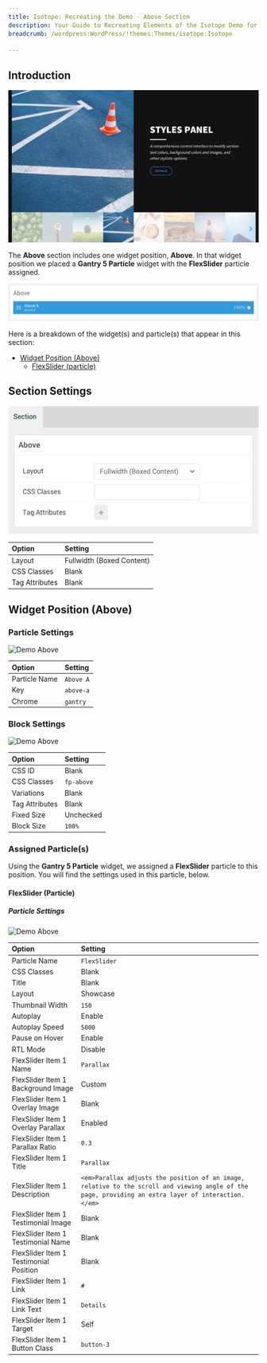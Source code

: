 ```yaml
---
title: Isotope: Recreating the Demo - Above Section
description: Your Guide to Recreating Elements of the Isotope Demo for WordPress
breadcrumb: /wordpress:WordPress/!themes:Themes/isotope:Isotope

---
```


## Introduction

![](assets/demo_4.jpeg)

The **Above** section includes one widget position, **Above**. In that widget position we placed a **Gantry 5 Particle** widget with the **FlexSlider** particle assigned.

![](assets/home_above.jpeg)

Here is a breakdown of the widget(s) and particle(s) that appear in this section:

* [Widget Position (Above)](#widget-position-(above))
	* [FlexSlider (particle)](#flexslider-(particle))

## Section Settings

![](assets/demo_above_settings.jpeg)

| Option           | Setting                   |
| :--------------- | :----------               |
| Layout           | Fullwidth (Boxed Content) |
| CSS Classes      | Blank                     |
| Tag Attributes   | Blank                     |

## Widget Position (Above)

### Particle Settings

![Demo Above](demo_above_1.jpeg)

| Option        | Setting   |
| :-----        | :-----    |
| Particle Name | `Above A` |
| Key           | `above-a` |
| Chrome        | `gantry`  |

### Block Settings

![Demo Above](demo_above_2.jpeg)

| Option         | Setting    |
| :-----         | :-----     |
| CSS ID         | Blank      |
| CSS Classes    | `fp-above` |
| Variations     | Blank      |
| Tag Attributes | Blank      |
| Fixed Size     | Unchecked  |
| Block Size     | `100%`     |

### Assigned Particle(s)

Using the **Gantry 5 Particle** widget, we assigned a **FlexSlider** particle to this position. You will find the settings used in this particle, below.

#### FlexSlider (Particle)

##### Particle Settings

![Demo Above](demo_above_3.jpeg)

| Option                                 | Setting                                                                                                                                              |
| :-----                                 | :-----                                                                                                                                               |
| Particle Name                          | `FlexSlider`                                                                                                                                         |
| CSS Classes                            | Blank                                                                                                                                                |
| Title                                  | Blank                                                                                                                                                |
| Layout                                 | Showcase                                                                                                                                             |
| Thumbnail Width                        | `150`                                                                                                                                                |
| Autoplay                               | Enable                                                                                                                                               |
| Autoplay Speed                         | `5000`                                                                                                                                               |
| Pause on Hover                         | Enable                                                                                                                                               |
| RTL Mode                               | Disable                                                                                                                                              |
| FlexSlider Item 1 Name                 | `Parallax`                                                                                                                                           |
| FlexSlider Item 1 Background Image     | Custom                                                                                                                                               |
| FlexSlider Item 1 Overlay Image        | Blank                                                                                                                                                |
| FlexSlider Item 1 Overlay Parallax     | Enabled                                                                                                                                              |
| FlexSlider Item 1 Parallax Ratio       | `0.3`                                                                                                                                                |
| FlexSlider Item 1 Title                | `Parallax`                                                                                                                                           |
| FlexSlider Item 1 Description          | `<em>Parallax adjusts the position of an image, relative to the scroll and viewing angle of the page, providing an extra layer of interaction.</em>` |
| FlexSlider Item 1 Testimonial Image    | Blank                                                                                                                                                |
| FlexSlider Item 1 Testimonial Name     | Blank                                                                                                                                                |
| FlexSlider Item 1 Testimonial Position | Blank                                                                                                                                                |
| FlexSlider Item 1 Link                 | `#`                                                                                                                                                  |
| FlexSlider Item 1 Link Text            | `Details`                                                                                                                                            |
| FlexSlider Item 1 Target               | Self                                                                                                                                                 |
| FlexSlider Item 1 Button Class         | `button-3`                                                                                                                                           |
